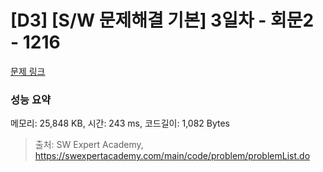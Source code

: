 # [D3] [S/W 문제해결 기본] 3일차 - 회문2 - 1216 

[문제 링크](https://swexpertacademy.com/main/code/problem/problemDetail.do?contestProbId=AV14Rq5aABUCFAYi) 

### 성능 요약

메모리: 25,848 KB, 시간: 243 ms, 코드길이: 1,082 Bytes



> 출처: SW Expert Academy, https://swexpertacademy.com/main/code/problem/problemList.do